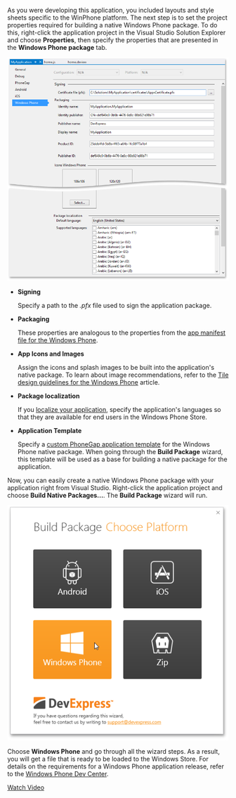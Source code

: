 As you were developing this application, you included layouts and style sheets specific to the WinPhone platform. The next step is to set the project properties required for building a native Windows Phone package. To do this, right-click the application project in the Visual Studio Solution Explorer and choose **Properties**, then specify the properties that are presented in the **Windows Phone package** tab.

![WinPhone Package Properties](/images/DevExtreme/WinPhonePackageProperties.png)

- **Signing**  

    Specify a path to the *.pfx* file used to sign the application package.

- **Packaging**  

    These properties are analogous to the properties from the [app manifest file for the Windows Phone](https://msdn.microsoft.com/en-us/library/windowsphone/develop/ff769509(v=vs.105).aspx#BKMK_APPelement).

- **App Icons and Images**

    Assign the icons and splash images to be built into the application's native package. To learn about image recommendations, refer to the [Tile design guidelines for the Windows Phone](https://msdn.microsoft.com/en-us/library/windowsphone/design/jj662929(v=vs.105).aspx) article.

- **Package localization**  

    If you [localize your application](/concepts/40%20SPA%20Framework/6%20Localization '/Documentation/Guide/SPA_Framework/Localization/'), specify the application's languages so that they are available for end users in the Windows Phone Store.

- **Application Template**

    Specify a [custom PhoneGap application template](/concepts/50%20VS%20Integration/3%20Packaging%20Tools/18%20Build%20Custom%20PhoneGap%20Application%20Template.md '/Documentation/Guide/VS_Integration/Packaging_Tools/#Build_Custom_PhoneGap_Application_Template') for the Windows Phone native package. When going through the **Build Package** wizard, this template will be used as a base for building a native package for the application.

Now, you can easily create a native Windows Phone package with your application right from Visual Studio. Right-click the application project and choose **Build Native Packages...**. The **Build Package** wizard will run.

![Build For WinPhone](/images/DevExtreme/WinPhoneWizard.png)

Choose **Windows Phone** and go through all the wizard steps. As a result, you will get a file that is ready to be loaded to the Windows Store. For details on the requirements for a Windows Phone application release, refer to the [Windows Phone Dev Center](https://msdn.microsoft.com/en-us/library/windowsphone/help/jj206736(v=vs.105).aspx).

<a href="http://www.youtube.com/watch?v=7X9eLN12Te4&list=PL8h4jt35t1wjGvgflbHEH_e3b23AA30-z&index=28" class="button orange small fix-width-155" style="margin-right: 20px;" target="_blank">Watch Video</a>